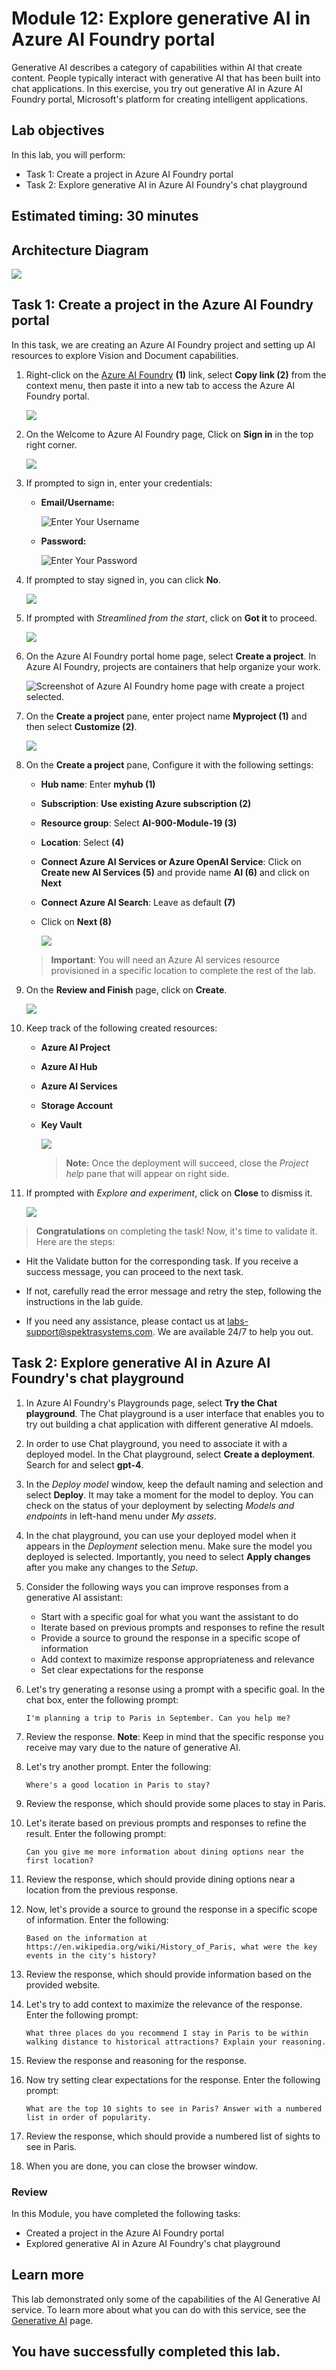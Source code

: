 # Module 12: Explore generative AI in Azure AI Foundry portal

Generative AI describes a category of capabilities within AI that create content. People typically interact with generative AI that has been built into chat applications. In this exercise, you try out generative AI in Azure AI Foundry portal, Microsoft's platform for creating intelligent applications.

## Lab objectives

In this lab, you will perform:
- Task 1: Create a project in Azure AI Foundry portal
- Task 2: Explore generative AI in Azure AI Foundry's chat playground

## Estimated timing: 30 minutes

## Architecture Diagram

 ![](media/.png)

## Task 1: Create a project in the Azure AI Foundry portal

In this task, we are creating an Azure AI Foundry project and setting up AI resources to explore Vision and Document capabilities.

1. Right-click on the [Azure AI Foundry](https://ai.azure.com?azure-portal=true) **(1)** link, select **Copy link (2)** from the context menu, then paste it into a new tab to access the Azure AI Foundry portal.

   ![](./media/3-27.png)

1. On the Welcome to Azure AI Foundry page, Click on **Sign in** in the top right corner.

   ![](./media/17-18.png)

1. If prompted to sign in, enter your credentials:
 
   - **Email/Username:** <inject key="AzureAdUserEmail"></inject>
 
      ![Enter Your Username](./media/19-4.png)
 
   - **Password:** <inject key="AzureAdUserPassword"></inject>
 
     ![Enter Your Password](./media/19-5.png)
     
1. If prompted to stay signed in, you can click **No**.

   ![](./media/9-8.png)

1. If prompted with *Streamlined from the start*, click on **Got it** to proceed.

   ![](./media/3-23.png)

1. On the Azure AI Foundry portal home page, select **Create a project**. In Azure AI Foundry, projects are containers that help organize your work.  

    ![Screenshot of Azure AI Foundry home page with create a project selected.](./media/azure-ai-foundry-create-project.png)

1. On the **Create a project** pane, enter project name **Myproject<inject key="DeploymentID" enableCopy="false" /> (1)** and then select **Customize (2)**.

    ![](./media/17-3.png)

1. On the **Create a project** pane, Configure it with the following settings:

    - **Hub name**: Enter **myhub<inject key="DeploymentID" enableCopy="false" /> (1)**
    - **Subscription**: **Use existing Azure subscription (2)**
    - **Resource group**: Select **AI-900-Module-19 (3)**
    - **Location**: Select **<inject key="location" enableCopy="false"/> (4)**
    - **Connect Azure AI Services or Azure OpenAI Service**:
    Click on **Create new AI Services (5)** and provide name **AI<inject key="DeploymentID" enableCopy="false" /> (6)** and click on **Next**
    - **Connect Azure AI Search**: Leave as default **(7)**
    - Click on **Next (8)**

        ![](./media/19-3.png)

    > **Important**: You will need an Azure AI services resource provisioned in a specific location to complete the rest of the lab.

1. On the **Review and Finish** page, click on **Create**.

    ![](./media/19-2.png)

1. Keep track of the following created resources: 
    
    - **Azure AI Project**
    - **Azure AI Hub**  
    - **Azure AI Services**    
    - **Storage Account**  
    - **Key Vault**

      ![](./media/17-4.png)

      >**Note:** Once the deployment will succeed, close the *Project help* pane that will appear on right side.

1. If prompted with *Explore and experiment*, click on **Close** to dismiss it.

    ![](./media/3-24.png)

> **Congratulations** on completing the task! Now, it's time to validate it. Here are the steps:
 
- Hit the Validate button for the corresponding task. If you receive a success message, you can proceed to the next task. 
- If not, carefully read the error message and retry the step, following the instructions in the lab guide.
- If you need any assistance, please contact us at labs-support@spektrasystems.com. We are available 24/7 to help you out.

   <validation step="744eff52-65e3-479e-bed8-d70a14701aac" />

## Task 2: Explore generative AI in Azure AI Foundry's chat playground

1. In Azure AI Foundry's Playgrounds page, select **Try the Chat playground**. The Chat playground is a user interface that enables you to try out building a chat application with different generative AI mdoels.  

1. In order to use Chat playground, you need to associate it with a deployed model. In the Chat playground, select **Create a deployment**. Search for and select **gpt-4**. 

1. In the *Deploy model* window, keep the default naming and selection and select **Deploy**. It may take a moment for the model to deploy. You can check on the status of your deployment by selecting *Models and endpoints* in left-hand menu under *My assets*.
1. In the chat playground, you can use your deployed model when it appears in the *Deployment* selection menu. Make sure the model you deployed is selected. Importantly, you need to select **Apply changes** after you make any changes to the *Setup*. 

1. Consider the following ways you can improve responses from a generative AI assistant:
    - Start with a specific goal for what you want the assistant to do
    - Iterate based on previous prompts and responses to refine the result
    - Provide a source to ground the response in a specific scope of information
    - Add context to maximize response appropriateness and relevance
    - Set clear expectations for the response

1. Let's try generating a resonse using a prompt with a specific goal. In the chat box, enter the following prompt:

    ```prompt
    I'm planning a trip to Paris in September. Can you help me?
    ```

1. Review the response. **Note**: Keep in mind that the specific response you receive may vary due to the nature of generative AI.
 
1. Let's try another prompt. Enter the following:

    ```prompt
    Where's a good location in Paris to stay? 
    ```

1. Review the response, which should provide some places to stay in Paris.

1. Let's iterate based on previous prompts and responses to refine the result. Enter the following prompt:
    
    ```prompt
    Can you give me more information about dining options near the first location?
    ``` 

1. Review the response, which should provide dining options near a location from the previous response. 

1. Now, let's provide a source to ground the response in a specific scope of information. Enter the following: 
    
    ```prompt
    Based on the information at https://en.wikipedia.org/wiki/History_of_Paris, what were the key events in the city's history?
    ```

1. Review the response, which should provide information based on the provided website. 

1. Let's try to add context to maximize the relevance of the response. Enter the following prompt: 

    ```prompt
    What three places do you recommend I stay in Paris to be within walking distance to historical attractions? Explain your reasoning.
    ```

1. Review the response and reasoning for the response.  

1. Now try setting clear expectations for the response. Enter the following prompt:
    
    ```prompt
    What are the top 10 sights to see in Paris? Answer with a numbered list in order of popularity.
    ```

1. Review the response, which should provide a numbered list of sights to see in Paris.

1. When you are done, you can close the browser window.


### Review

In this Module, you have completed the following tasks:
- Created a project in the Azure AI Foundry portal
- Explored generative AI in Azure AI Foundry's chat playground

## Learn more

This lab demonstrated only some of the capabilities of the AI Generative AI service. To learn more about what you can do with this service, see the [Generative AI](https://learn.microsoft.com/en-us/azure/ai-studio/how-to/evaluate-generative-ai-app) page.

## You have successfully completed this lab.
